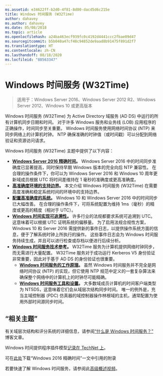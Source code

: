 ```yaml
---
ms.assetid: e34622ff-b2d0-4f81-8d00-dacd5d6c215e
title: Windows 时间服务 (W32Time)
author: dahavey
ms.author: dahavey
ms.date: 05/08/2018
ms.topic: article
ms.openlocfilehash: a24ba463ecf939fc0c4192d4441ccc2fbae09d47
ms.sourcegitcommit: b5b040a47cf48c94852de9aad8b91475f891d2f7
ms.translationtype: HT
ms.contentlocale: zh-CN
ms.lasthandoff: 08/18/2020
ms.locfileid: "88563347"
---
```

# <a name="windows-time-service-w32time"></a>Windows 时间服务 (W32Time)

>适用于：Windows Server 2016、Windows Server 2012 R2、Windows Server 2012、Windows 10 或更高版本

Windows 时间服务 (W32Time) 为 Active Directory 域服务 (AD DS) 中运行的所有计算机同步日期和时间。 对于许多 Windows 服务和业务线 (LOB) 应用程序的正确操作，时间同步至关重要。 Windows 时间服务使用网络时间协议 (NTP) 来同步网络上的计算机时钟。 NTP 确保准确的时钟值（或时间戳）可以分配到网络验证和资源访问请求。

Windows 时间服务 (W32Time) 主题中提供了以下内容：
- **[Windows Server 2016 精确时间](accurate-time.md)。** Windows Server 2016 中的时间同步准确度已显著提高，同时保持早期 Windows 版本的完全向后 NTP 兼容性。 在合理的操作条件下，你可以为 Windows Server 2016 和 Windows 10 周年更新域成员根据 UTC 将时间差维持在 1 毫秒的准确度或更高准确度。
- **[高准确度环境的支持边界](support-boundary.md)。** 本文介绍 Windows 时间服务 (W32Time) 在需要高度准确和稳定系统时间的环境中的支持边界。
- **[配置高准确度的系统](configuring-systems-for-high-accuracy.md)。** Windows 10 和 Windows Server 2016 中的时间同步已大幅改善。  在合理的操作条件下，可将系统配置为维持 1ms（毫秒）的精度或更高的精度（相对于 UTC）。
- **[Windows 时间实现可追溯性](windows-time-for-traceability.md)。** 许多行业的法规都要求系统可追溯到 UTC。  这意味着可以根据 UTC 证明系统的偏移量。  为了启用法规合规性方案，Windows 10 和 Server 2016 需提供新的事件日志，以提供操作系统方面的信息，便于了解系统时钟上所执行的操作。  这些事件日志会为 Windows 时间服务持续生成，并且可以进行检查或存档以便进行后续分析。
- **[Windows 时间服务技术参考](windows-time-service-tech-ref.md)。** W32Time 服务为计算机提供网络时钟同步，而无需进行大量配置。 W32Time 服务对于成功运行 Kerberos V5 身份验证非常重要，因此对于基于 AD DS 的身份验证也很重要。
    - **[Windows 时间服务的工作原理](How-the-Windows-Time-Service-Works.md)。** 虽然 Windows 时间服务并不完全是网络时间协议 (NTP) 的实现，但它使用 NTP 规范中定义的一套复杂算法来确保整个网络中的计算机上的时钟尽可能精确。
    - **[Windows 时间服务工具和设置](Windows-Time-Service-Tools-and-Settings.md)。** 大多数域成员计算机的时间客户端类型为 NT5DS，这意味着它们会从域层次结构同步时间。 唯一的例外是，充当主域控制器 (PDC) 仿真器的域控制器操作林根域的主机，通常配置为使用外部时间源同步时间。


## <a name="related-topics"></a>“相关主题”
有关域层次结构和评分系统的详细信息，请参阅[“什么是 Windows 时间服务？”](/archive/blogs/w32time/what-is-windows-time-service) 博客文章。

Windows 时间提供程序插件模型[记录在 TechNet 上](/windows/win32/sysinfo/time-provider)。

可在[此处](https://windocs.blob.core.windows.net/windocs/WindowsTimeSyncAccuracy_Addendum.pdf)下载“Windows 2016 精确时间”一文中引用的附录

若要快速了解 Windows 时间服务，请参阅此[高级概述视频](https://aka.ms/WS2016TimeVideo)。